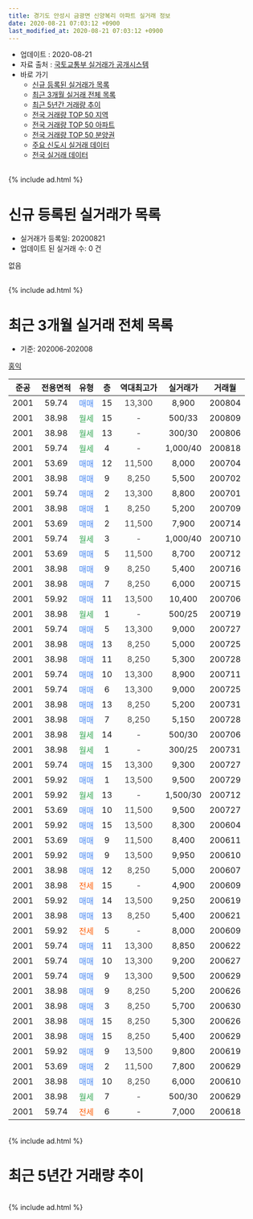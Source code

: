 ```yaml
---
title: 경기도 안성시 금광면 신양복리 아파트 실거래 정보
date: 2020-08-21 07:03:12 +0900
last_modified_at: 2020-08-21 07:03:12 +0900
---
```


* 업데이트 : 2020-08-21
* 자료 출처 : [국토교통부 실거래가 공개시스템](http://rt.molit.go.kr)
* 바로 가기
    * [신규 등록된 실거래가 목록](#신규-등록된-실거래가-목록)
    * [최근 3개월 실거래 전체 목록](#최근-3개월-실거래-전체-목록)
    * [최근 5년간 거래량 추이](#최근-5년간-거래량-추이)
    * [전국 거래량 TOP 50 지역](https://inasie.github.io/apt-trade-info/최근-3개월-전국에서-가장-거래가-많이-발생한-지역)
    * [전국 거래량 TOP 50 아파트](https://inasie.github.io/apt-trade-info/최근-3개월-전국에서-가장-거래가-많이-발생한-아파트)
    * [전국 거래량 TOP 50 분양권](https://inasie.github.io/apt-trade-info/최근-3개월-전국에서-가장-거래가-많이-발생한-분양권)
    * [주요 신도시 실거래 데이터](https://inasie.github.io/apt-trade-info/주요-신도시)
    * [전국 실거래 데이터](https://inasie.github.io/apt-trade-info/전국)
<br>
{% include ad.html %}
<br>

# 신규 등록된 실거래가 목록
* 실거래가 등록일: 20200821
* 업데이트 된 실거래 수: 0 건

없음

<br>
{% include ad.html %}
<br>

# 최근 3개월 실거래 전체 목록
* 기준: 202006-202008


[홍익](https://search.naver.com/search.naver?query=%EA%B2%BD%EA%B8%B0%EB%8F%84+%EC%95%88%EC%84%B1%EC%8B%9C+%EA%B8%88%EA%B4%91%EB%A9%B4+%EC%8B%A0%EC%96%91%EB%B3%B5%EB%A6%AC+%ED%99%8D%EC%9D%B5)

|준공|전용면적|유형|층|역대최고가|실거래가|거래월|
|:---:|:---:|:---:|:---:|:---:|:---:|:---:|
|2001|59.74|<span style="color:#4285f3">매매</span>|15|<span style="color:#444444">13,300</span>|8,900|200804|
|2001|38.98|<span style="color:#34a853">월세</span>|15|<span style="color:#444444">-</span>|500/33|200809|
|2001|38.98|<span style="color:#34a853">월세</span>|13|<span style="color:#444444">-</span>|300/30|200806|
|2001|59.74|<span style="color:#34a853">월세</span>|4|<span style="color:#444444">-</span>|1,000/40|200818|
|2001|53.69|<span style="color:#4285f3">매매</span>|12|<span style="color:#444444">11,500</span>|8,000|200704|
|2001|38.98|<span style="color:#4285f3">매매</span>|9|<span style="color:#444444">8,250</span>|5,500|200702|
|2001|59.74|<span style="color:#4285f3">매매</span>|2|<span style="color:#444444">13,300</span>|8,800|200701|
|2001|38.98|<span style="color:#4285f3">매매</span>|1|<span style="color:#444444">8,250</span>|5,200|200709|
|2001|53.69|<span style="color:#4285f3">매매</span>|2|<span style="color:#444444">11,500</span>|7,900|200714|
|2001|59.74|<span style="color:#34a853">월세</span>|3|<span style="color:#444444">-</span>|1,000/40|200710|
|2001|53.69|<span style="color:#4285f3">매매</span>|5|<span style="color:#444444">11,500</span>|8,700|200712|
|2001|38.98|<span style="color:#4285f3">매매</span>|9|<span style="color:#444444">8,250</span>|5,400|200716|
|2001|38.98|<span style="color:#4285f3">매매</span>|7|<span style="color:#444444">8,250</span>|6,000|200715|
|2001|59.92|<span style="color:#4285f3">매매</span>|11|<span style="color:#444444">13,500</span>|10,400|200706|
|2001|38.98|<span style="color:#34a853">월세</span>|1|<span style="color:#444444">-</span>|500/25|200719|
|2001|59.74|<span style="color:#4285f3">매매</span>|5|<span style="color:#444444">13,300</span>|9,000|200727|
|2001|38.98|<span style="color:#4285f3">매매</span>|13|<span style="color:#444444">8,250</span>|5,000|200725|
|2001|38.98|<span style="color:#4285f3">매매</span>|11|<span style="color:#444444">8,250</span>|5,300|200728|
|2001|59.74|<span style="color:#4285f3">매매</span>|10|<span style="color:#444444">13,300</span>|8,900|200711|
|2001|59.74|<span style="color:#4285f3">매매</span>|6|<span style="color:#444444">13,300</span>|9,000|200725|
|2001|38.98|<span style="color:#4285f3">매매</span>|13|<span style="color:#444444">8,250</span>|5,200|200731|
|2001|38.98|<span style="color:#4285f3">매매</span>|7|<span style="color:#444444">8,250</span>|5,150|200728|
|2001|38.98|<span style="color:#34a853">월세</span>|14|<span style="color:#444444">-</span>|500/30|200706|
|2001|38.98|<span style="color:#34a853">월세</span>|1|<span style="color:#444444">-</span>|300/25|200731|
|2001|59.74|<span style="color:#4285f3">매매</span>|15|<span style="color:#444444">13,300</span>|9,300|200727|
|2001|59.92|<span style="color:#4285f3">매매</span>|1|<span style="color:#444444">13,500</span>|9,500|200729|
|2001|59.92|<span style="color:#34a853">월세</span>|13|<span style="color:#444444">-</span>|1,500/30|200712|
|2001|53.69|<span style="color:#4285f3">매매</span>|10|<span style="color:#444444">11,500</span>|9,500|200727|
|2001|59.92|<span style="color:#4285f3">매매</span>|15|<span style="color:#444444">13,500</span>|8,300|200604|
|2001|53.69|<span style="color:#4285f3">매매</span>|9|<span style="color:#444444">11,500</span>|8,400|200611|
|2001|59.92|<span style="color:#4285f3">매매</span>|9|<span style="color:#444444">13,500</span>|9,950|200610|
|2001|38.98|<span style="color:#4285f3">매매</span>|12|<span style="color:#444444">8,250</span>|5,000|200607|
|2001|38.98|<span style="color:#ff5a00">전세</span>|15|<span style="color:#444444">-</span>|4,900|200609|
|2001|59.92|<span style="color:#4285f3">매매</span>|14|<span style="color:#444444">13,500</span>|9,250|200619|
|2001|38.98|<span style="color:#4285f3">매매</span>|13|<span style="color:#444444">8,250</span>|5,400|200621|
|2001|59.92|<span style="color:#ff5a00">전세</span>|5|<span style="color:#444444">-</span>|8,000|200609|
|2001|59.74|<span style="color:#4285f3">매매</span>|11|<span style="color:#444444">13,300</span>|8,850|200622|
|2001|59.74|<span style="color:#4285f3">매매</span>|10|<span style="color:#444444">13,300</span>|9,200|200627|
|2001|59.74|<span style="color:#4285f3">매매</span>|9|<span style="color:#444444">13,300</span>|9,500|200629|
|2001|38.98|<span style="color:#4285f3">매매</span>|9|<span style="color:#444444">8,250</span>|5,200|200626|
|2001|38.98|<span style="color:#4285f3">매매</span>|3|<span style="color:#444444">8,250</span>|5,700|200630|
|2001|38.98|<span style="color:#4285f3">매매</span>|15|<span style="color:#444444">8,250</span>|5,300|200626|
|2001|38.98|<span style="color:#4285f3">매매</span>|15|<span style="color:#444444">8,250</span>|5,400|200629|
|2001|59.92|<span style="color:#4285f3">매매</span>|9|<span style="color:#444444">13,500</span>|9,800|200619|
|2001|53.69|<span style="color:#4285f3">매매</span>|2|<span style="color:#444444">11,500</span>|7,800|200629|
|2001|38.98|<span style="color:#4285f3">매매</span>|10|<span style="color:#444444">8,250</span>|6,000|200610|
|2001|38.98|<span style="color:#34a853">월세</span>|7|<span style="color:#444444">-</span>|500/30|200629|
|2001|59.74|<span style="color:#ff5a00">전세</span>|6|<span style="color:#444444">-</span>|7,000|200618|


<br>
{% include ad.html %}
<br>

# 최근 5년간 거래량 추이


<div style="width:100%;">
    <canvas id="deal_progress" height="200"></canvas>
</div>

<script>
new Chart(document.getElementById("deal_progress"), {
    type: 'line',
    data: {
        labels: ['201508','201509','201510','201511','201512','201601','201602','201603','201604','201605','201606','201607','201608','201609','201610','201611','201612','201701','201702','201703','201704','201705','201706','201707','201708','201709','201710','201711','201712','201801','201802','201803','201804','201805','201806','201807','201808','201809','201810','201811','201812','201901','201902','201903','201904','201905','201906','201907','201908','201909','201910','201911','201912','202001','202002','202003','202004','202005','202006','202007','202008'],
        datasets: [{
            label: '매매',
            pointRadius: 1,
            data: [11, 6, 10, 3, 8, 7, 5, 9, 12, 12, 11, 5, 14, 3, 10, 3, 6, 3, 6, 11, 5, 11, 11, 10, 10, 11, 0, 8, 3, 8, 4, 8, 7, 7, 5, 8, 9, 1, 3, 2, 5, 9, 10, 8, 6, 7, 5, 2, 5, 7, 2, 6, 10, 2, 14, 13, 19, 13, 16, 19, 1],
            borderColor: "rgba(255, 201, 14, 1)",
            backgroundColor: "rgba(255, 201, 14, 0.5)",
            fill: false,
            lineTension: 0
        },{
            label: '전월세',
            pointRadius: 1,
            data: [6, 8, 9, 4, 8, 9, 9, 11, 11, 5, 8, 10, 12, 7, 13, 4, 4, 5, 7, 8, 5, 5, 8, 6, 4, 4, 2, 13, 9, 11, 10, 9, 13, 9, 6, 11, 7, 4, 6, 5, 8, 8, 9, 10, 13, 6, 15, 8, 11, 7, 14, 11, 8, 6, 13, 13, 11, 11, 4, 5, 3],
            borderColor: "rgba(0, 141, 185, 1)",
            backgroundColor: "rgba(0, 141, 185, 0.5)",
            fill: false,
            lineTension: 0
        }
        ]
    },
    options: {
        responsive: true,
        title: {
            display: false
        },
        tooltips: {
            mode: 'index',
            intersect: false
        },
        hover: {
            mode: 'nearest',
            intersect: true
        },
        scales: {
            xAxes: [{
                display: true,
                scaleLabel: {
                    display: true,
                    labelString: '년/월'
                }
            }],
            yAxes: [{
                display: true,
                ticks: {
                    suggestedMin: 0,
                },
                scaleLabel: {
                    display: true,
                    labelString: '실거래 수'
                }
            }]
        }
    }
});

</script>


<br>
{% include ad.html %}
<br>

